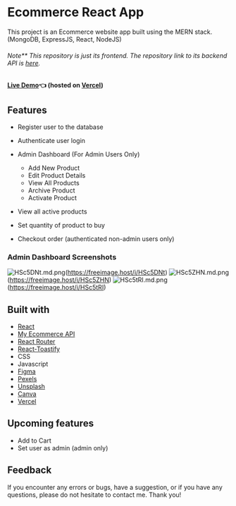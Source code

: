 # Ecommerce React App

This project is an Ecommerce website app built using the MERN stack. (MongoDB, ExpressJS, React, NodeJS)
###### Note** This repository is just its frontend. The repository link to its backend API is [here](https://github.com/GITvoren/ecommerce-api).

#### [Live Demo](https://detour-ecommerce.vercel.app/):point_left: (hosted on [Vercel](https://vercel.com/))






## Features
- Register user to the database
- Authenticate user login

- Admin Dashboard (For Admin Users Only)
  - Add New Product
  - Edit Product Details
  - View All Products
  - Archive Product
  - Activate Product
  
- View all active products
- Set quantity of product to buy
- Checkout order (authenticated non-admin users only)

### Admin Dashboard Screenshots
![HSc5DNt.md.png](https://iili.io/HSc5DNt.md.png)(https://freeimage.host/i/HSc5DNt)
![HSc5ZHN.md.png](https://iili.io/HSc5ZHN.md.png)(https://freeimage.host/i/HSc5ZHN)
![HSc5tRI.md.png](https://iili.io/HSc5tRI.md.png)(https://freeimage.host/i/HSc5tRI)

## Built with


- [React](https://reactjs.org/)
- [My Ecommerce API](https://github.com/GITvoren/ecommerce-api)
- [React Router](https://reactrouter.com/)
- [React-Toastify](https://www.npmjs.com/package/react-toastify)
- CSS
- Javascript
- [Figma](https://figma.com/)
- [Pexels](https://www.pexels.com/)
- [Unsplash](https://unsplash.com/)
- [Canva](https://www.canva.com/en_ph/)
- [Vercel](https://vercel.com/)


## Upcoming features
- Add to Cart
- Set user as admin (admin only)

## Feedback
If you encounter any errors or bugs, have a suggestion, or if you have any questions, please do not hesitate to contact me. Thank you!

